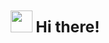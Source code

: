 ###  <div align="center"><h2><img src = "https://raw.githubusercontent.com/extremecodetv/extremecodetv/master/wave.gif" width="35" height="35" /> Hi there!</h2></div>
<!--
**ViveDrave/ViveDrave** is a ✨ _special_ ✨ repository because its `README.md` (this file) appears on your GitHub profile.

Here are some ideas to get you started:

- 🔭 I’m currently working on ...
- 🌱 I’m currently learning ...
- 👯 I’m looking to collaborate on ...
- 🤔 I’m looking for help with ...
- 💬 Ask me about ...
- 📫 How to reach me: ...
- 😄 Pronouns: ...
- ⚡ Fun fact: ...
-->
